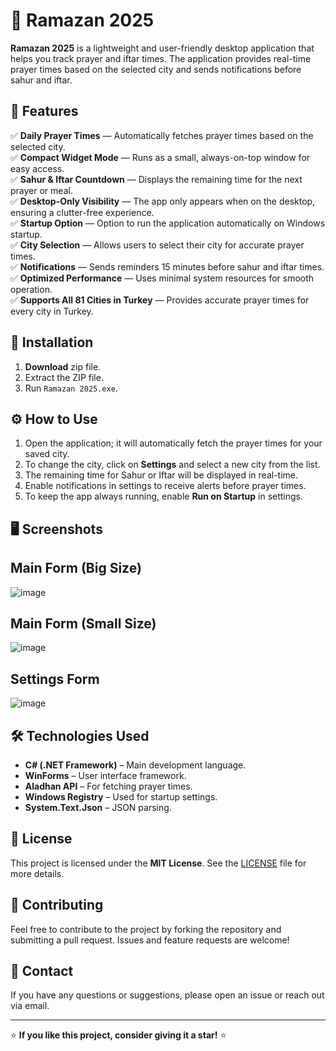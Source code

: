 # 🕌 Ramazan 2025

**Ramazan 2025** is a lightweight and user-friendly desktop application that helps you track prayer and iftar times. The application provides real-time prayer times based on the selected city and sends notifications before sahur and iftar.

## 📌 Features

✅ **Daily Prayer Times** — Automatically fetches prayer times based on the selected city.  
✅ **Compact Widget Mode** — Runs as a small, always-on-top window for easy access.  
✅ **Sahur & Iftar Countdown** — Displays the remaining time for the next prayer or meal.  
✅ **Desktop-Only Visibility** — The app only appears when on the desktop, ensuring a clutter-free experience.  
✅ **Startup Option** — Option to run the application automatically on Windows startup.  
✅ **City Selection** — Allows users to select their city for accurate prayer times.  
✅ **Notifications** — Sends reminders 15 minutes before sahur and iftar times.  
✅ **Optimized Performance** — Uses minimal system resources for smooth operation.  
✅ **Supports All 81 Cities in Turkey** — Provides accurate prayer times for every city in Turkey.

## 🚀 Installation

1. **Download** zip file.
2. Extract the ZIP file.  
3. Run `Ramazan 2025.exe`.  

## ⚙️ How to Use

1. Open the application; it will automatically fetch the prayer times for your saved city.
2. To change the city, click on **Settings** and select a new city from the list.
3. The remaining time for Sahur or Iftar will be displayed in real-time.
4. Enable notifications in settings to receive alerts before prayer times.
5. To keep the app always running, enable **Run on Startup** in settings.

## 🖥️ Screenshots

## Main Form (Big Size)
![image](https://github.com/user-attachments/assets/24a3ac8a-79b2-48dc-af64-b2214078c1d2)

## Main Form (Small Size)
![image](https://github.com/user-attachments/assets/6b42ddc2-1f23-49c5-987a-1b10e826683e)

## Settings Form
![image](https://github.com/user-attachments/assets/1bcfc294-f9ad-4d98-bcf5-b108f241eb2e)



## 🛠️ Technologies Used

- **C# (.NET Framework)** – Main development language.
- **WinForms** – User interface framework.
- **Aladhan API** – For fetching prayer times.
- **Windows Registry** – Used for startup settings.
- **System.Text.Json** – JSON parsing.

## 📜 License

This project is licensed under the **MIT License**. See the [LICENSE](LICENSE) file for more details.

## 🤝 Contributing

Feel free to contribute to the project by forking the repository and submitting a pull request. Issues and feature requests are welcome!

## 📩 Contact

If you have any questions or suggestions, please open an issue or reach out via email.

---
⭐ **If you like this project, consider giving it a star!** ⭐
